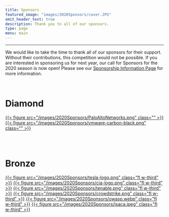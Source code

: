 ```yaml
---
title: Sponsors
featured_image: "images/2020Sponsors/cover.JPG"
omit_header_text: true
description: Thank you to all of our sponsors.
type: page
menu: main
---
```

<hr>

We would like to take the time to thank all of our sponsors for their support. Without their contributions, this competition would not be possible. If you are interested in sponsoring us for next year, our call for Sponsors for the 2020 season is now open! Please see our [Sponsorship Information Page](/about/become-a-sponsor/) for more information.

<br>
<h1> Diamond </h1>

<a href="https://www.paloaltonetworks.com/">{{< figure src="/images/2020Sponsors/PaloAltoNetworks.png" class="" >}}</a>
<a href="https://www.carbonblack.com/">{{< figure src="/images/2020Sponsors/vmware-carbon-black.png" class="" >}}</a>

<br><br>
<h1> Bronze </h1>

<a href="https://www.tesla.com/">{{< figure src="/images/2020Sponsors/tesla-logo.png" class="fl w-third" >}}</a>
<a href="https://www.cia.gov">{{< figure src="/images/2020Sponsors/cia-logo.png" class="fl w-third" >}}</a>
<a href="https://www.tenable.com/">{{< figure src="/images/2020Sponsors/tenable.png" class="fl w-third" >}}</a>
<a href="https://www.crowdstrike.com/">{{< figure src="/images/2020Sponsors/crowdstrike.png" class="fl w-third" >}}</a>
<a href="https://owasp.org/">{{< figure src="/images/2020Sponsors/owasp.webp" class="fl w-third" >}}</a>
<a href="https://isacala.org/">{{< figure src="/images/2020Sponsors/isaca.jpeg" class="fl w-third" >}}</a>
